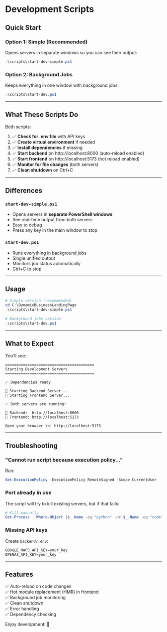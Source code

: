 # Development Scripts

## Quick Start

### **Option 1: Simple (Recommended)**

Opens servers in separate windows so you can see their output:

```powershell
.\scripts\start-dev-simple.ps1
```

### **Option 2: Background Jobs**

Keeps everything in one window with background jobs:

```powershell
.\scripts\start-dev.ps1
```

---

## What These Scripts Do

Both scripts:

1. ✅ **Check for .env file** with API keys
2. ✅ **Create virtual environment** if needed
3. ✅ **Install dependencies** if missing
4. ✅ **Start backend** on http://localhost:8000 (auto-reload enabled)
5. ✅ **Start frontend** on http://localhost:5173 (hot reload enabled)
6. ✅ **Monitor for file changes** (both servers)
7. ✅ **Clean shutdown** on Ctrl+C

---

## Differences

### `start-dev-simple.ps1`

- Opens servers in **separate PowerShell windows**
- See real-time output from both servers
- Easy to debug
- Press any key in the main window to stop

### `start-dev.ps1`

- Runs everything in background jobs
- Single unified output
- Monitors job status automatically
- Ctrl+C to stop

---

## Usage

```powershell
# Simple version (recommended)
cd C:\DynamicBusinessLandingPage
.\scripts\start-dev-simple.ps1

# Background jobs version
.\scripts\start-dev.ps1
```

---

## What to Expect

You'll see:

```
========================================
Starting Development Servers
========================================

✅ Dependencies ready

🚀 Starting Backend Server...
🚀 Starting Frontend Server...

✅ Both servers are running!

📡 Backend:  http://localhost:8000
🎨 Frontend: http://localhost:5173

Open your browser to: http://localhost:5173
```

---

## Troubleshooting

### "Cannot run script because execution policy..."

Run:

```powershell
Set-ExecutionPolicy -ExecutionPolicy RemoteSigned -Scope CurrentUser
```

### Port already in use

The script will try to kill existing servers, but if that fails:

```powershell
# Kill manually
Get-Process | Where-Object {$_.Name -eq "python" -or $_.Name -eq "node"} | Stop-Process -Force
```

### Missing API keys

Create `backend/.env`:

```env
GOOGLE_MAPS_API_KEY=your_key
OPENAI_API_KEY=your_key
```

---

## Features

✅ Auto-reload on code changes  
✅ Hot module replacement (HMR) in frontend  
✅ Background job monitoring  
✅ Clean shutdown  
✅ Error handling  
✅ Dependency checking

Enjoy development! 🚀


